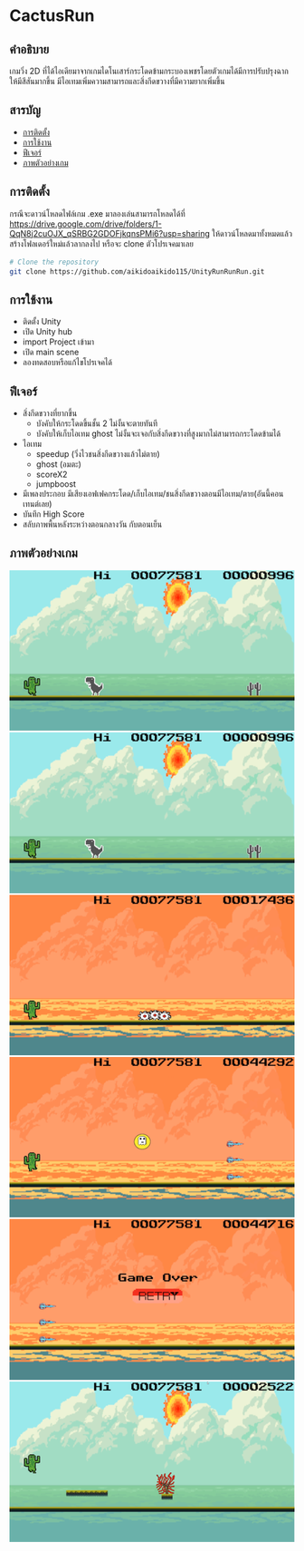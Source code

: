 # CactusRun

## คำอธิบาย
เกมวิ่ง 2D ที่ได้ไอเดียมาจากเกมไดโนเสาร์กระโดดข้ามกระบองเพชรโดยตัวเกมได้มีการปรับปรุงฉากให้มีสีสันมากขึ้น
มีไอเทมเพิ่มความสามารถและสิ่งกีดขวางที่มีความยากเพิ่มขึ้น

## สารบัญ
- [การติดตั้ง](#การติดตั้ง)
- [การใช้งาน](#usage)
- [ฟีเจอร์](#ฟีเจอร์)
- [ภาพตัวอย่างเกม](#ภาพตัวอย่างเกม)

## การติดตั้ง
กรณีจะดาวน์โหลดไฟล์เกม .exe มาลองเล่นสามารถโหลดได้ที่ https://drive.google.com/drive/folders/1-QqN8j2cuOJX_qSRBG2GDOFjkqnsPMi6?usp=sharing
ให้ดาวน์โหลดมาทั้งหมดแล้วสร้างโฟลเดอร์ใหม่แล้วลากลงไป
หรือจะ clone ตัวโปรเจคมาเลย


```bash
# Clone the repository
git clone https://github.com/aikidoaikido115/UnityRunRunRun.git
```

##  การใช้งาน
- ติดตั้ง Unity
- เปิด Unity hub
- import Project เข้ามา
- เปิด main scene
- ลองทดสอบหรือแก้ไขโปรเจคได้

## ฟีเจอร์
- สิ่งกีดขวางที่ยากขึ้น
    - บังคับให้กระโดดขึ้นชั้น 2 ไม่งั้นจะตายทันที
    - บังคับให้เก็บไอเทม ghost ไม่งั้นจะเจอกับสิ่งกีดขวางที่สูงมากไม่สามารถกระโดดข้ามได้
- ไอเทม
    - speedup (วิ่งไวชนสิ่งกีดขวางแล้วไม่ตาย)
    - ghost (อมตะ)
    - scoreX2
    - jumpboost
- มีเพลงประกอบ มีเสียงเอฟเฟคกระโดด/เก็บไอเทม/ชนสิ่งกีดขวางตอนมีไอเทม/ตาย(อันนี้คอนเทนต์เลย)
- บันทึก High Score
- สลับภาพพื้นหลังระหว่างตอนกลางวัน กับตอนเย็น


## ภาพตัวอย่างเกม
![Screenshot 1](/img/Picture1.png)
![Screenshot 2](/img/Picture2.png)
![Screenshot 3](/img/Picture3.png)
![Screenshot 4](/img/Picture4.png)
![Screenshot 5](/img/Picture5.png)
![Screenshot 6](/img/Picture6.png)

